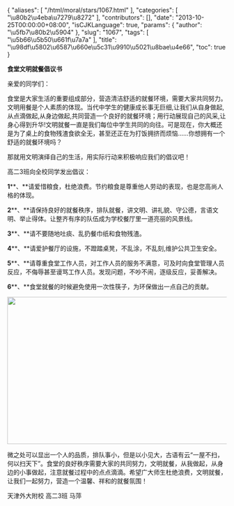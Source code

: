 {
    "aliases": [
        "/html/moral/stars/1067.html"
    ],
    "categories": [
        "\u80b2\u4eba\u7279\u8272"
    ],
    "contributors": [],
    "date": "2013-10-25T00:00:00+08:00",
    "isCJKLanguage": true,
    "params": {
        "author": "\u5fb7\u80b2\u5904"
    },
    "slug": "1067",
    "tags": [
        "\u5b66\u5b50\u661f\u7a7a"
    ],
    "title": "\u98df\u5802\u6587\u660e\u5c31\u9910\u5021\u8bae\u4e66",
    "toc": true
}

**食堂文明就餐倡议书**




亲爱的同学们：




食堂是大家生活的重要组成部分，营造清洁舒适的就餐环境，需要大家共同努力。文明用餐是个人素质的体现。当代中学生的健康成长事无巨细,让我们从自身做起,从点滴做起,从身边做起,共同营造一个良好的就餐环境；用行动展现自己的风采,让身心得到升华!文明就餐一直是我们每位中学生共同的向往。可是现在，你大概还是为了桌上的食物残渣食欲全无，甚至还正在为打饭拥挤而烦恼……你想拥有一个舒适的就餐环境吗？




那就用文明演绎自己的生活，用实际行动来积极响应我们的倡议吧！




高二3班向全校同学发出倡议：




**1****、**请爱惜粮食，杜绝浪费。节约粮食是尊重他人劳动的表现，也是您高尚人格的体现。




**2****、**请保持良好的就餐秩序，排队就餐，讲文明、讲礼貌、守公德，言语文明、举止得体。让整齐有序的队伍成为学校餐厅里一道亮丽的风景线。




**3****、**请不要随地吐痰、乱扔餐巾纸和食物残渣。 




**4****、**请爱护餐厅的设施，不蹬踏桌凳，不乱涂，不乱刻,维护公共卫生安全。




**5****、**请尊重食堂工作人员，对工作人员的服务不满意，可及时向食堂管理人员反应，不侮辱甚至谩骂工作人员。发现问题，不吵不闹，逐级反应，妥善解决。




**6****、**食堂就餐的时候避免使用一次性筷子，为环保做出一点自己的贡献。





<img
    src="https://cdn.tfls.online/mirror/full/6f37602bd8da8a524b02f005f1cbf723bbf9ec12.jpg"
    style="display:block;margin-left:auto;margin-right:auto;"
    decoding="async"
    fetchpriority="auto"
    loading="lazy"
    height="338"
    width="600"
/>  






 




微之处可以显出一个人的品质，排队事小，但是以小见大，古语有云“一屋不扫，何以扫天下”。食堂的良好秩序需要大家的共同努力，文明就餐，从我做起，从身边的小事做起，注意就餐过程中的点点滴滴。希望广大师生杜绝浪费，文明就餐，让我们一起努力，营造一个温馨、祥和的就餐氛围！



  


  





  










天津外大附校
高二3班 马萍







